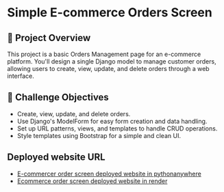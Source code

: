 # Simple E-commerce Orders Screen 


## 📃 Project Overview
This project is a basic Orders Management page for an e-commerce platform. You'll design a single Django model to manage customer orders, allowing users to create, view, update, and delete orders through a web interface.

## 🎯 Challenge Objectives
- Create, view, update, and delete orders.
- Use Django's ModelForm for easy form creation and data handling.
- Set up URL patterns, views, and templates to handle CRUD operations.
- Style templates using Bootstrap for a simple and clean UI.


## Deployed website URL

- [E-commercer order screen deployed website in pythonanywhere](https://chari00.pythonanywhere.com/)
- [Ecommerce order screen deployed website in render](https://ecommerce-django-lw3e.onrender.com/)
